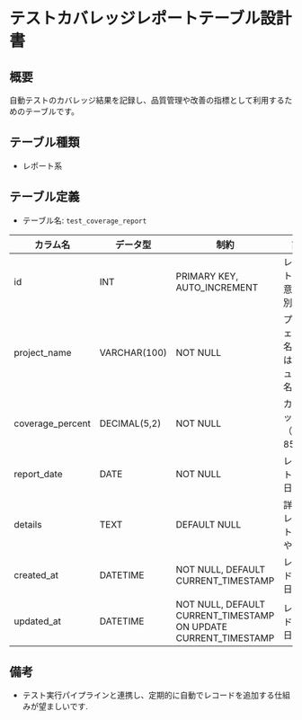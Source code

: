 # テストカバレッジレポートテーブル設計書

## 概要
自動テストのカバレッジ結果を記録し、品質管理や改善の指標として利用するためのテーブルです。

## テーブル種類
- レポート系

## テーブル定義
- テーブル名: `test_coverage_report`

| カラム名         | データ型      | 制約                                      | 説明                                    |
|------------------|---------------|-------------------------------------------|-----------------------------------------|
| id               | INT           | PRIMARY KEY, AUTO_INCREMENT               | レポートの一意な識別子                    |
| project_name     | VARCHAR(100)  | NOT NULL                                  | プロジェクト名またはモジュール名            |
| coverage_percent | DECIMAL(5,2)  | NOT NULL                                  | カバレッジ率（例: 85.50）                  |
| report_date      | DATE          | NOT NULL                                  | レポート作成日                          |
| details          | TEXT          | DEFAULT NULL                              | 詳細なレポート内容や備考                   |
| created_at       | DATETIME      | NOT NULL, DEFAULT CURRENT_TIMESTAMP       | レコード作成日時                        |
| updated_at       | DATETIME      | NOT NULL, DEFAULT CURRENT_TIMESTAMP ON UPDATE CURRENT_TIMESTAMP | レコード更新日時            |

## 備考
- テスト実行パイプラインと連携し、定期的に自動でレコードを追加する仕組みが望ましいです.
